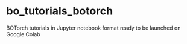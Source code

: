 # bo_tutorials_botorch
BOTorch tutorials in Jupyter notebook format ready to be launched on Google Colab 
